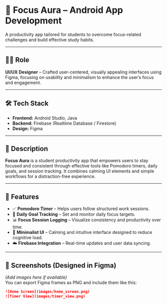 # 📱 Focus Aura – Android App Development

A productivity app tailored for students to overcome focus-related challenges and build effective study habits.

---

## 👩‍🎨 Role

**UI/UX Designer** – Crafted user-centered, visually appealing interfaces using Figma, focusing on usability and minimalism to enhance the user’s focus and engagement.

---

## 🛠️ Tech Stack

- **Frontend:** Android Studio, Java  
- **Backend:** Firebase (Realtime Database / Firestore)  
- **Design:** Figma  

---

## 🔹 Description

**Focus Aura** is a student productivity app that empowers users to stay focused and consistent through effective tools like Pomodoro timers, daily goals, and session tracking. It combines calming UI elements and simple workflows for a distraction-free experience.

---

## 🚀 Features

- ✅ **Pomodoro Timer** – Helps users follow structured work sessions.
- 🎯 **Daily Goal Tracking** – Set and monitor daily focus targets.
- 📊 **Focus Session Logging** – Visualize consistency and productivity over time.
- 🌙 **Minimalist UI** – Calming and intuitive interface designed to reduce cognitive load.
- ☁️ **Firebase Integration** – Real-time updates and user data syncing.

---

## 📱 Screenshots (Designed in Figma)

*(Add images here if available)*  
You can export Figma frames as PNG and include them like this:

```md
![Home Screen](images/home_screen.png)
![Timer View](images/timer_view.png)
